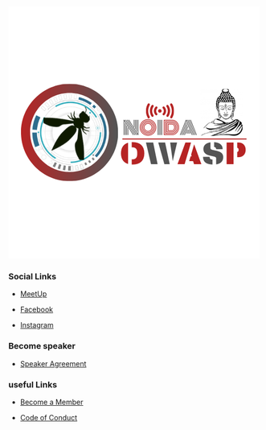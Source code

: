 <!--### Chapter Information
* Chapter Region -->


<img src="assets/images/OWASP.png"/>

### Social Links

* [MeetUp](https://www.meetup.com/OWASP-Noida-Chapter/)

* [Facebook](https://www.facebook.com/owaspnoida/)

* [Instagram](https://www.instagram.com/owaspnoida/)


### Become speaker

* [Speaker Agreement](https://www.owasp.org/index.php/Speaker_Agreement)


### useful Links
* [Become a Member](https://www.owasp.org/index.php/Membership)

* [Code of Conduct](https://www.owasp.org/index.php/Governance/Conference_Policies)
